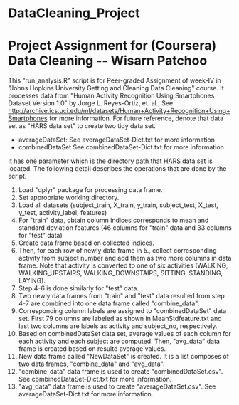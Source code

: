 # DataCleaning_Project
# Project Assignment for (Coursera) Data Cleaning -- Wisarn Patchoo

This "run_analysis.R" script is for Peer-graded Assignment of week-IV in "Johns Hopkins University  Getting and Cleaning Data Cleaning" course. It processes data from "Human Activity Recognition Using Smartphones Dataset Version 1.0" by Jorge L. Reyes-Ortiz, et. al., See <http://archive.ics.uci.edu/ml/datasets/Human+Activity+Recognition+Using+Smartphones>
for more information. For future reference, denote that data set as "HARS data set" to create two tidy data set.

- averageDataSet: See averageDataSet-Dict.txt for more information
- combinedDataSet See combinedDataSet-Dict.txt for more information

It has one parameter which is the directory path that HARS data set is located. The following detail describes the operations that are done by the script.

1. Load "dplyr" package for processing data frame.
2. Set appropriate working directory.
3. Load all datasets (subject_train, X_train, y_train, subject_test, X_test, y_test, activity_label, features)
4. For "train" data, obtain column indices corresponds to mean and standard deviation features (46 columns for "train" data and 33 columns for "test" data)
5. Create data frame based on collected indices.
6. Then, for each row of newly data frame in 5., collect corresponding activity from subject number and add them as two more columns in data frame. Note that activity is converted to one of six activities (WALKING, WALKING_UPSTAIRS, WALKING_DOWNSTAIRS, SITTING, STANDING, LAYING).
7. Step 4-6 is done similarly for "test" data.
8. Two newly data frames from "train" and "test" data resulted from step 4-7 are combined into one data frame called "combine_data".
9. Corresponding column labels are assigned to "combinedDataSet" data set. First 79 columns are labeled as shown in MeanStdfeature.txt and last two columns are labels as activity and subject_no, respectively.
10. Based on combinedDataSet data set, average values of each column for each activity and each subject are computed. Then, "avg_data" data frame is created based on resultd average values.
11. New data frame called "NewDataSet" is created. It is a list composes of two data frames, "combine_data" and "avg_data".
12. "combine_data" data frame is used to create "combinedDataSet.csv". See combinedDataSet-Dict.txt for more information.
13. "avg_data" data frame is used to create "averageDataSet.csv". See averageDataSet-Dict.txt for more information.
